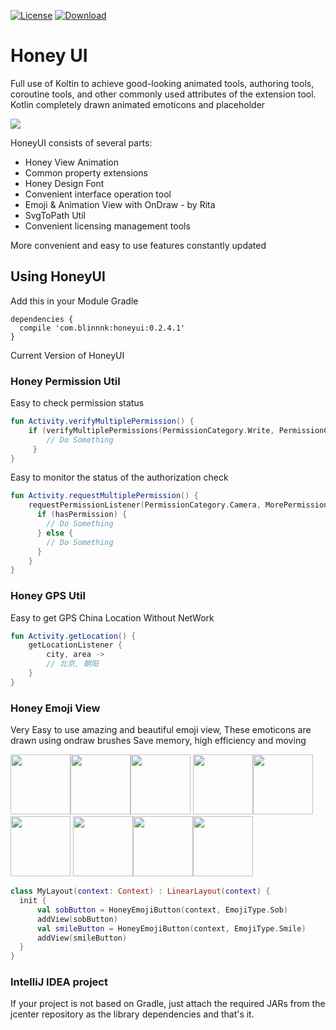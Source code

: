[![License](https://img.shields.io/badge/license-Apache%202-green.svg)](https://www.apache.org/licenses/LICENSE-2.0)
[![Download](https://api.bintray.com/packages/kaysaith1900/maven/honeyui/images/download.svg) ](https://bintray.com/kaysaith1900/maven/honeyui/_latestVersion)

# Honey UI

Full use of Koltin to achieve good-looking animated tools, authoring tools, coroutine tools, and other commonly used attributes of the extension tool. Kotlin completely drawn animated emoticons and placeholder

![](https://github.com/kaysaith/honeyui/blob/master/honey/src/main/res/drawable/honeyui.jpg)

HoneyUI consists of several parts:

* Honey View Animation
* Common property extensions
* Honey Design Font
* Convenient interface operation tool
* Emoji & Animation View with OnDraw - by Rita
* SvgToPath Util
* Convenient licensing management tools

More convenient and easy to use features constantly updated

## Using HoneyUI

Add this in your Module Gradle
```renderscript
dependencies {
  compile 'com.blinnnk:honeyui:0.2.4.1'
}
```

Current Version of HoneyUI

### Honey Permission Util

Easy to check permission status

```kotlin
fun Activity.verifyMultiplePermission() {
    if (verifyMultiplePermissions(PermissionCategory.Write, PermissionCategory.Read)) {
        // Do Something
     }
}
```

Easy to monitor the status of the authorization check

```kotlin
fun Activity.requestMultiplePermission() {
    requestPermissionListener(PermissionCategory.Camera, MorePermissions) { hasPermission ->
      if (hasPermission) {
        // Do Something
      } else {
        // Do Something
      }
    }
}

```

### Honey GPS Util

Easy to get GPS China Location Without NetWork

```kotlin
fun Activity.getLocation() {
    getLocationListener {
        city, area ->
        // 北京, 朝阳
    }
}

```


### Honey Emoji View

Very Easy to use amazing and beautiful emoji view, These emoticons are drawn using ondraw brushes
Save memory, high efficiency and moving

<img src="https://github.com/kaysaith/honeyui/blob/master/honey/src/main/res/drawable/cold.gif" width="96"><img src="https://github.com/kaysaith/honeyui/blob/master/honey/src/main/res/drawable/cry.gif" width="96"><img src="https://github.com/kaysaith/honeyui/blob/master/honey/src/main/res/drawable/flouringeyes.gif" width="96">
<img src="https://github.com/kaysaith/honeyui/blob/master/honey/src/main/res/drawable/helplesslaugh.gif" width="96"><img src="https://github.com/kaysaith/honeyui/blob/master/honey/src/main/res/drawable/laughcry.gif" width="96"><img src="https://github.com/kaysaith/honeyui/blob/master/honey/src/main/res/drawable/sad.gif" width="96">
<img src="https://github.com/kaysaith/honeyui/blob/master/honey/src/main/res/drawable/shy.gif" width="96"><img src="https://github.com/kaysaith/honeyui/blob/master/honey/src/main/res/drawable/thumb.gif" width="96"><img src="https://github.com/kaysaith/honeyui/blob/master/honey/src/main/res/drawable/angry.gif" width="96">

```kotlin
class MyLayout(context: Context) : LinearLayout(context) {
  init {
      val sobButton = HoneyEmojiButton(context, EmojiType.Sob) 
      addView(sobButton)
      val smileButton = HoneyEmojiButton(context, EmojiType.Smile)
      addView(smileButton)
  }
}
```

### IntelliJ IDEA project

If your project is not based on Gradle, just attach the required JARs from the jcenter repository as the library dependencies and that's it.